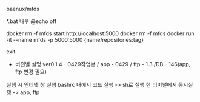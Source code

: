 baenux/mfds

*.bat 내부
@echo off

docker rm -f mfds
start http://localhost:5000
docker rm -f mfds docker run -it --name mfds -p 5000:5000 {name/repositories:tag}

exit

* 버전별 설명
ver0.1.4 - 0429작업본 / app - 0429 / ftp - 1.3 /DB - 146(app, ftp 변경 필요) 

실행 시 
인터넷 창 실행
bashrc 내에서 코드 실행 -> sh로 실행
한 터미널에서 동시실행 -> app, ftp
